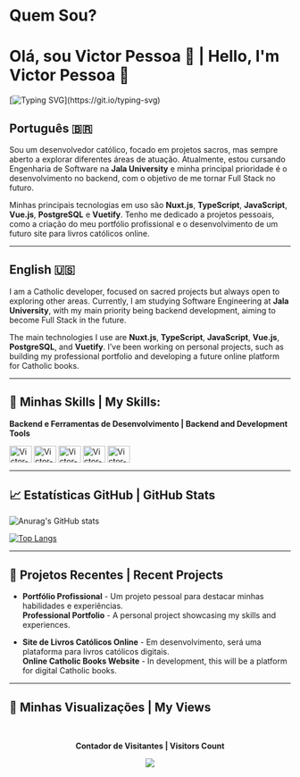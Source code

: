 # Quem Sou?

 # Olá, sou Victor Pessoa 👋 | Hello, I'm Victor Pessoa 👋

[![Typing SVG](https://readme-typing-svg.herokuapp.com/?color=00bfbf&size=35&center=true&vCenter=true&width=1000&lines=Hello,+World!!!;My+Name´s+Victor+Pessoa;Backend+Developer;Always+Learning+New+Technologies!)](https://git.io/typing-svg)

## Português 🇧🇷

Sou um desenvolvedor católico, focado em projetos sacros, mas sempre aberto a explorar diferentes áreas de atuação. Atualmente, estou cursando Engenharia de Software na **Jala University** e minha principal prioridade é o desenvolvimento no backend, com o objetivo de me tornar Full Stack no futuro.

Minhas principais tecnologias em uso são **Nuxt.js**, **TypeScript**, **JavaScript**, **Vue.js**, **PostgreSQL** e **Vuetify**. Tenho me dedicado a projetos pessoais, como a criação do meu portfólio profissional e o desenvolvimento de um futuro site para livros católicos online.

---

## English 🇺🇸

I am a Catholic developer, focused on sacred projects but always open to exploring other areas. Currently, I am studying Software Engineering at **Jala University**, with my main priority being backend development, aiming to become Full Stack in the future.

The main technologies I use are **Nuxt.js**, **TypeScript**, **JavaScript**, **Vue.js**, **PostgreSQL**, and **Vuetify**. I’ve been working on personal projects, such as building my professional portfolio and developing a future online platform for Catholic books.

---

## 🚀 Minhas Skills | My Skills:

**Backend e Ferramentas de Desenvolvimento | Backend and Development Tools**
<div>
  <img align="center" alt="Victor-SQL" height="30" width="40" src="https://cdn.jsdelivr.net/gh/devicons/devicon/icons/postgresql/postgresql-original.svg">
  <img align="center" alt="Victor-Vue" height="30" width="40" src="https://cdn.jsdelivr.net/gh/devicons/devicon/icons/vuejs/vuejs-original.svg">
  <img align="center" alt="Victor-Nuxt" height="30" width="40" src="https://cdn.jsdelivr.net/gh/devicons/devicon/icons/nuxtjs/nuxtjs-original.svg">
  <img align="center" alt="Victor-JS" height="30" width="40" src="https://cdn.jsdelivr.net/gh/devicons/devicon/icons/javascript/javascript-original.svg">
  <img align="center" alt="Victor-TS" height="30" width="40" src="https://cdn.jsdelivr.net/gh/devicons/devicon/icons/typescript/typescript-original.svg">
</div>

---

## 📈 Estatísticas GitHub | GitHub Stats

![Anurag's GitHub stats](https://github-readme-stats.vercel.app/api?username=victorpessoa01\&show_icons=true\&theme=radical\&title_color=fff\&text_color=fff)

[![Top Langs](https://github-readme-stats.vercel.app/api/top-langs/?username=victorpessoa01\&theme=radical\&title_color=fff\&text_color=fff)](https://github.com/victorpessoa01/github-readme-stats)

---

## 🌱 Projetos Recentes | Recent Projects

- **Portfólio Profissional** - Um projeto pessoal para destacar minhas habilidades e experiências.  
  **Professional Portfolio** - A personal project showcasing my skills and experiences.

- **Site de Livros Católicos Online** - Em desenvolvimento, será uma plataforma para livros católicos digitais.  
  **Online Catholic Books Website** - In development, this will be a platform for digital Catholic books.

---

## 👀 Minhas Visualizações | My Views

<div align="center">
<br><p align="centre"><b>Contador de Visitantes | Visitors Count</b></p>  
<p align="center"><img align="center" src="https://profile-counter.glitch.me/{victorpessoa01}/count.svg"/></p> 
<br></div>

